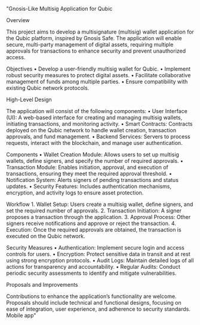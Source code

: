 "Gnosis-Like Multisig Application for Qubic

Overview

This project aims to develop a multisignature (multisig) wallet application for the Qubic platform, inspired by Gnosis Safe. The application will enable secure, multi-party management of digital assets, requiring multiple approvals for transactions to enhance security and prevent unauthorized access.

Objectives
        •        Develop a user-friendly multisig wallet for Qubic.
        •        Implement robust security measures to protect digital assets.
        •        Facilitate collaborative management of funds among multiple parties.
        •        Ensure compatibility with existing Qubic network protocols.

High-Level Design

The application will consist of the following components:
        •        User Interface (UI): A web-based interface for creating and managing multisig wallets, initiating transactions, and monitoring activity.
        •        Smart Contracts: Contracts deployed on the Qubic network to handle wallet creation, transaction approvals, and fund management.
        •        Backend Services: Servers to process requests, interact with the blockchain, and manage user authentication.

Components
        •        Wallet Creation Module: Allows users to set up multisig wallets, define signers, and specify the number of required approvals.
        •        Transaction Module: Enables initiation, approval, and execution of transactions, ensuring they meet the required approval threshold.
        •        Notification System: Alerts signers of pending transactions and status updates.
        •        Security Features: Includes authentication mechanisms, encryption, and activity logs to ensure asset protection.

Workflow
        1.        Wallet Setup: Users create a multisig wallet, define signers, and set the required number of approvals.
        2.        Transaction Initiation: A signer proposes a transaction through the application.
        3.        Approval Process: Other signers receive notifications and approve or reject the transaction.
        4.        Execution: Once the required approvals are obtained, the transaction is executed on the Qubic network.

Security Measures
        •        Authentication: Implement secure login and access controls for users.
        •        Encryption: Protect sensitive data in transit and at rest using strong encryption protocols.
        •        Audit Logs: Maintain detailed logs of all actions for transparency and accountability.
        •        Regular Audits: Conduct periodic security assessments to identify and mitigate vulnerabilities.

Proposals and Improvements

Contributions to enhance the application’s functionality are welcome. Proposals should include technical and functional designs, focusing on ease of integration, user experience, and adherence to security standards. Mobile app"